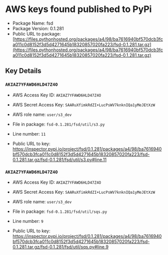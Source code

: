 # AWS keys found published to PyPi

* Package Name: fsd
* Package Version: 0.1.281
* Public URL to package: [https://files.pythonhosted.org/packages/a4/98/ba7616940bf570dcb3fca011c0d8152f3d5d4271645b18320857020fa223/fsd-0.1.281.tar.gz](https://files.pythonhosted.org/packages/a4/98/ba7616940bf570dcb3fca011c0d8152f3d5d4271645b18320857020fa223/fsd-0.1.281.tar.gz)

## Key Details

### `AKIAZ7YFAWD6HLD47Z4O`

* AWS Access Key ID: `AKIAZ7YFAWD6HLD47Z4O`
* AWS Secret Access Key: `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` 
* AWS role name: `user/s3_dev`
* File in package: `fsd-0.1.281/fsd/util/s3.py`
* Line number: `11`

* Public URL to key: https://inspector.pypi.io/project/fsd/0.1.281/packages/a4/98/ba7616940bf570dcb3fca011c0d8152f3d5d4271645b18320857020fa223/fsd-0.1.281.tar.gz/fsd-0.1.281/fsd/util/s3.py#line.11



### `AKIAZ7YFAWD6HLD47Z4O`

* AWS Access Key ID: `AKIAZ7YFAWD6HLD47Z4O`
* AWS Secret Access Key: `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` 
* AWS role name: `user/s3_dev`
* File in package: `fsd-0.1.281/fsd/util/sqs.py`
* Line number: `9`

* Public URL to key: https://inspector.pypi.io/project/fsd/0.1.281/packages/a4/98/ba7616940bf570dcb3fca011c0d8152f3d5d4271645b18320857020fa223/fsd-0.1.281.tar.gz/fsd-0.1.281/fsd/util/sqs.py#line.9


